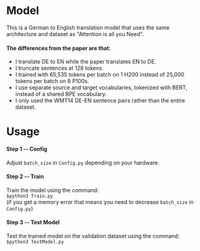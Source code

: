 # Model
This is a German to English translation model that uses the same architecture and dataset as "Attention is all you Need".  
#### The differences from the paper are that:  
- I translate DE to EN while the paper translates EN to DE.
- I truncate sentences at 128 tokens.
- I trained with 65,535 tokens per batch on 1 H200 instead of 25,000 tokens per batch on 8 P100s.
- I use separate source and target vocabularies, tokenized with BERT, instead of a shared BPE vocabulary.
- I only used the WMT14 DE-EN sentence pairs rather than the entire dataset.

# Usage
#### Step 1 -- Config
Adjust `batch_size` in `Config.py` depending on your hardware.
#### Step 2 -- Train
Train the model using the command:  
`$python3 Train.py`  
(if you get a memory error that means you need to decrease `batch_size` in `Config.py`)
#### Step 3 -- Test Model
Test the trained model on the validation dataset using the command:  
`$python3 TestModel.py`